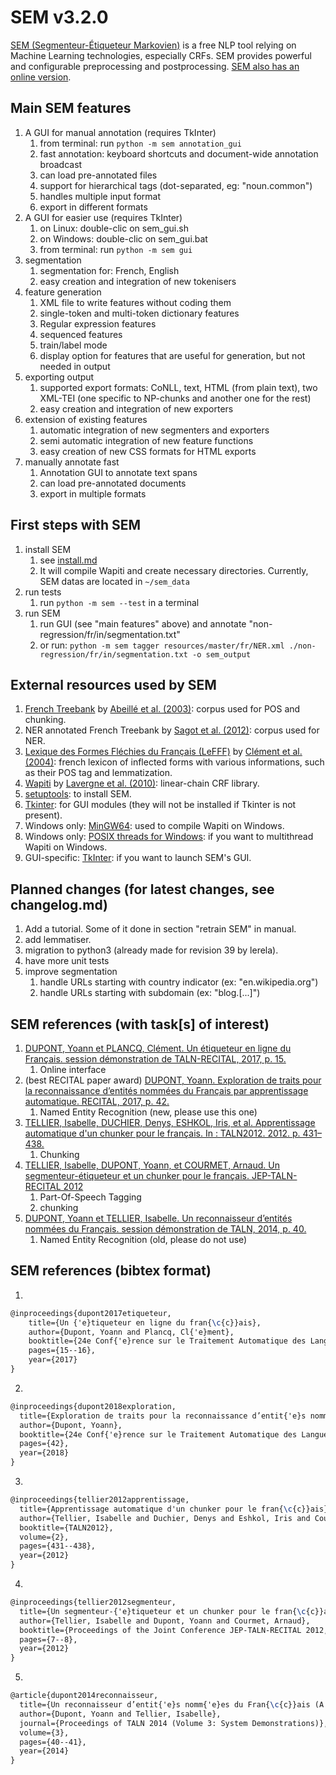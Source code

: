 # SEM v3.2.0
[SEM (Segmenteur-Étiqueteur Markovien)](http://www.lattice.cnrs.fr/sites/itellier/SEM.html) is a free NLP tool relying on Machine Learning technologies, especially CRFs. SEM provides powerful and configurable preprocessing and postprocessing. [SEM also has an online version](http://apps.lattice.cnrs.fr/sem/index).

## Main SEM features
1. A GUI for manual annotation (requires TkInter)
   1. from terminal: run ```python -m sem annotation_gui```
   2. fast annotation: keyboard shortcuts and document-wide annotation broadcast
   3. can load pre-annotated files
   4. support for hierarchical tags (dot-separated, eg: "noun.common")
   5. handles multiple input format
   6. export in different formats
2. A GUI for easier use (requires TkInter)
   1. on Linux: double-clic on sem_gui.sh
   2. on Windows: double-clic on sem_gui.bat
   3. from terminal: run ```python -m sem gui```
3. segmentation
   1. segmentation for: French, English
   2. easy creation and integration of new tokenisers
4. feature generation
   1. XML file to write features without coding them
   2. single-token and multi-token dictionary features
   3. Regular expression features
   4. sequenced features
   5. train/label mode
   6. display option for features that are useful for generation, but not needed in output
5. exporting output
   1. supported export formats: CoNLL, text, HTML (from plain text), two XML-TEI (one specific to NP-chunks and another one for the rest)
   2. easy creation and integration of new exporters
6. extension of existing features
   1. automatic integration of new segmenters and exporters
   2. semi automatic integration of new feature functions
   3. easy creation of new CSS formats for HTML exports
7. manually annotate fast
   1. Annotation GUI to annotate text spans
   2. can load pre-annotated documents
   3. export in multiple formats

## First steps with SEM
1. install SEM
   1. see [install.md](install.md)
   2. It will compile Wapiti and create necessary directories. Currently, SEM datas are located in ```~/sem_data```
2. run tests
   1. run ```python -m sem --test``` in a terminal
3. run SEM
   1. run GUI (see "main features" above) and annotate "non-regression/fr/in/segmentation.txt"
   2. or run: ```python -m sem tagger resources/master/fr/NER.xml ./non-regression/fr/in/segmentation.txt -o sem_output```

## External resources used by SEM
1. [French Treebank](http://www.llf.cnrs.fr/fr/Gens/Abeille/French-Treebank-fr.php) by [Abeillé et al. (2003)](http://link.springer.com/chapter/10.1007%2F978-94-010-0201-1_10): corpus used for POS and chunking.
2. NER annotated French Treebank by [Sagot et al. (2012)](https://halshs.archives-ouvertes.fr/file/index/docid/703108/filename/taln12ftbne.pdf): corpus used for NER.
3. [Lexique des Formes Fléchies du Français (LeFFF)](http://alpage.inria.fr/~sagot/lefff.html) by [Clément et al. (2004)](http://www.labri.fr/perso/clement/lefff/public/lrec04ClementLangSagot-1.0.pdf): french lexicon of inflected forms with various informations, such as their POS tag and lemmatization.
4. [Wapiti](http://wapiti.limsi.fr) by [Lavergne et al. (2010)](http://www.aclweb.org/anthology/P10-1052): linear-chain CRF library.
5. [setuptools](https://pypi.python.org/pypi/setuptools): to install SEM.
6. [Tkinter](https://wiki.python.org/moin/TkInter): for GUI modules (they will not be installed if Tkinter is not present).
7. Windows only: [MinGW64](https://sourceforge.net/projects/mingw-w64/?source=navbar): used to compile Wapiti on Windows.
8. Windows only: [POSIX threads for Windows](https://sourceforge.net/p/pthreads4w/wiki/Home/): if you want to multithread Wapiti on Windows.
9. GUI-specific: [TkInter](https://wiki.python.org/moin/TkInter): if you want to launch SEM's GUI.

## Planned changes (for latest changes, see changelog.md)
1. Add a tutorial. Some of it done in section "retrain SEM" in manual.
2. add lemmatiser.
3. migration to python3 (already made for revision 39 by lerela).
4. have more unit tests
5. improve segmentation
   1. handle URLs starting with country indicator (ex: "en.wikipedia.org")
   2. handle URLs starting with subdomain (ex: "blog.[...]")

## SEM references (with task[s] of interest)
1. [DUPONT, Yoann et PLANCQ, Clément. Un étiqueteur en ligne du Français. session démonstration de TALN-RECITAL, 2017, p. 15.](http://taln2017.cnrs.fr/wp-content/uploads/2017/06/actes_TALN_2017-vol3.pdf#page=25)
   1. Online interface
2. (best RECITAL paper award) [DUPONT, Yoann. Exploration de traits pour la reconnaissance d’entités nommées du Français par apprentissage automatique. RECITAL, 2017, p. 42.](http://taln2017.cnrs.fr/wp-content/uploads/2017/06/actes_RECITAL_2017.pdf#page=52)
   1. Named Entity Recognition (new, please use this one)
3. [TELLIER, Isabelle, DUCHIER, Denys, ESHKOL, Iris, et al. Apprentissage automatique d'un chunker pour le français. In : TALN2012. 2012. p. 431–438.](https://hal.archives-ouvertes.fr/hal-01174591/document)
   1. Chunking
4. [TELLIER, Isabelle, DUPONT, Yoann, et COURMET, Arnaud. Un segmenteur-étiqueteur et un chunker pour le français. JEP-TALN-RECITAL 2012](http://anthology.aclweb.org/F/F12/F12-5.pdf#page=27)
   1. Part-Of-Speech Tagging
   2. chunking
5. [DUPONT, Yoann et TELLIER, Isabelle. Un reconnaisseur d’entités nommées du Français. session démonstration de TALN, 2014, p. 40.](http://www.aclweb.org/anthology/F/F14/F14-3.pdf#page=42)
   1. Named Entity Recognition (old, please do not use)

## SEM references (bibtex format)
1. 
```latex
@inproceedings{dupont2017etiqueteur,
    title={Un {'e}tiqueteur en ligne du fran{\c{c}}ais},
    author={Dupont, Yoann and Plancq, Cl{'e}ment},
    booktitle={24e Conf{'e}rence sur le Traitement Automatique des Langues Naturelles (TALN)},
    pages={15--16},
    year={2017}
}
```
2. 
```latex
@inproceedings{dupont2018exploration,
  title={Exploration de traits pour la reconnaissance d’entit{'e}s nomm{'e}es du Fran{\c{c}}ais par apprentissage automatique},
  author={Dupont, Yoann},
  booktitle={24e Conf{'e}rence sur le Traitement Automatique des Langues Naturelles (TALN)},
  pages={42},
  year={2018}
}
```
3. 
```latex
@inproceedings{tellier2012apprentissage,
  title={Apprentissage automatique d'un chunker pour le fran{\c{c}}ais},
  author={Tellier, Isabelle and Duchier, Denys and Eshkol, Iris and Courmet, Arnaud and Martinet, Mathieu},
  booktitle={TALN2012},
  volume={2},
  pages={431--438},
  year={2012}
}
```
4. 
```latex
@inproceedings{tellier2012segmenteur,
  title={Un segmenteur-{'e}tiqueteur et un chunker pour le fran{\c{c}}ais (A Segmenter-POS Labeller and a Chunker for French)[in French]},
  author={Tellier, Isabelle and Dupont, Yoann and Courmet, Arnaud},
  booktitle={Proceedings of the Joint Conference JEP-TALN-RECITAL 2012, volume 5: Software Demonstrations},
  pages={7--8},
  year={2012}
}
```
5. 
```latex
@article{dupont2014reconnaisseur,
  title={Un reconnaisseur d’entit{'e}s nomm{'e}es du Fran{\c{c}}ais (A Named Entity recognizer for French)[in French]},
  author={Dupont, Yoann and Tellier, Isabelle},
  journal={Proceedings of TALN 2014 (Volume 3: System Demonstrations)},
  volume={3},
  pages={40--41},
  year={2014}
}
```
